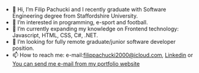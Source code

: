 - 👋 Hi, I’m Filip Pachucki and I recently graduate with Software Engineering degree from Staffordshire University. 
- 👀 I’m interested in programming, e-sport and football. 
- 🌱 I’m currently expanding my knowledge on Frontend technology: Javascript, HTML, CSS, C#, .NET.  
- 💞️ I’m looking for fully remote graduate/junior software developer position.
- 📫 How to reach me: e-mail:filippachucki2000@icloud.com, <a href="https://www.linkedin.com/in/filip-pachucki-97a4101b5/">Linkedin</a> or <a href="https://portfolio-website-f4cab.web.app">You can send me e-mail from my portfolio website</a> 

<!---
filippachucki/filippachucki is a ✨ special ✨ repository because its `README.md` (this file) appears on your GitHub profile.
You can click the Preview link to take a look at your changes.
--->

